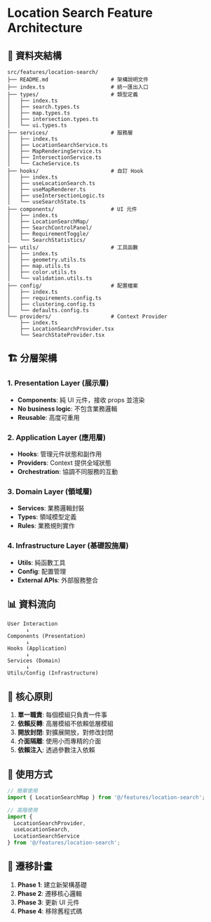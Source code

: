 # Location Search Feature Architecture

## 📁 資料夾結構

```
src/features/location-search/
├── README.md                    # 架構說明文件
├── index.ts                     # 統一匯出入口
├── types/                       # 類型定義
│   ├── index.ts
│   ├── search.types.ts
│   ├── map.types.ts
│   ├── intersection.types.ts
│   └── ui.types.ts
├── services/                    # 服務層
│   ├── index.ts
│   ├── LocationSearchService.ts
│   ├── MapRenderingService.ts
│   ├── IntersectionService.ts
│   └── CacheService.ts
├── hooks/                       # 自訂 Hook
│   ├── index.ts
│   ├── useLocationSearch.ts
│   ├── useMapRenderer.ts
│   ├── useIntersectionLogic.ts
│   └── useSearchState.ts
├── components/                  # UI 元件
│   ├── index.ts
│   ├── LocationSearchMap/
│   ├── SearchControlPanel/
│   ├── RequirementToggle/
│   └── SearchStatistics/
├── utils/                       # 工具函數
│   ├── index.ts
│   ├── geometry.utils.ts
│   ├── map.utils.ts
│   ├── color.utils.ts
│   └── validation.utils.ts
├── config/                      # 配置檔案
│   ├── index.ts
│   ├── requirements.config.ts
│   ├── clustering.config.ts
│   └── defaults.config.ts
└── providers/                   # Context Provider
    ├── index.ts
    ├── LocationSearchProvider.tsx
    └── SearchStateProvider.tsx
```

## 🏗️ 分層架構

### 1. Presentation Layer (展示層)
- **Components**: 純 UI 元件，接收 props 並渲染
- **No business logic**: 不包含業務邏輯
- **Reusable**: 高度可重用

### 2. Application Layer (應用層)  
- **Hooks**: 管理元件狀態和副作用
- **Providers**: Context 提供全域狀態
- **Orchestration**: 協調不同服務的互動

### 3. Domain Layer (領域層)
- **Services**: 業務邏輯封裝
- **Types**: 領域模型定義
- **Rules**: 業務規則實作

### 4. Infrastructure Layer (基礎設施層)
- **Utils**: 純函數工具
- **Config**: 配置管理
- **External APIs**: 外部服務整合

## 📊 資料流向

```
User Interaction
      ↓
Components (Presentation)
      ↓
Hooks (Application)
      ↓  
Services (Domain)
      ↓
Utils/Config (Infrastructure)
```

## 🔧 核心原則

1. **單一職責**: 每個模組只負責一件事
2. **依賴反轉**: 高層模組不依賴低層模組
3. **開放封閉**: 對擴展開放，對修改封閉
4. **介面隔離**: 使用小而專精的介面
5. **依賴注入**: 透過參數注入依賴

## 🚀 使用方式

```typescript
// 簡單使用
import { LocationSearchMap } from '@/features/location-search';

// 高階使用  
import { 
  LocationSearchProvider,
  useLocationSearch,
  LocationSearchService
} from '@/features/location-search';
```

## 🔄 遷移計畫

1. **Phase 1**: 建立新架構基礎
2. **Phase 2**: 遷移核心邏輯  
3. **Phase 3**: 更新 UI 元件
4. **Phase 4**: 移除舊程式碼